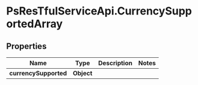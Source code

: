# PsResTfulServiceApi.CurrencySupportedArray

## Properties
Name | Type | Description | Notes
------------ | ------------- | ------------- | -------------
**currencySupported** | **Object** |  | 
